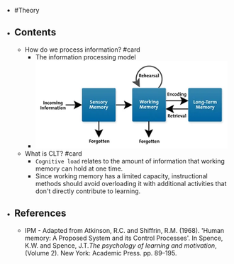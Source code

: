 - #Theory
- ## Contents
	- How do we process information? #card
		- The information processing model
		- ![IPM](../assets/image_1658799876506_0.png)
	- What is CLT? #card
		- `Cognitive load` relates to the amount of information that working memory can hold at one time.
		- Since working memory has a limited capacity, instructional methods should avoid overloading it with additional activities that don't directly contribute to learning.
- ## References
	- IPM - Adapted from Atkinson, R.C. and Shiffrin, R.M. (1968). 'Human memory: A Proposed System and its Control Processes'. In Spence, K.W. and Spence, J.T._The psychology of learning and motivation_, (Volume 2). New York: Academic Press. pp. 89–195.